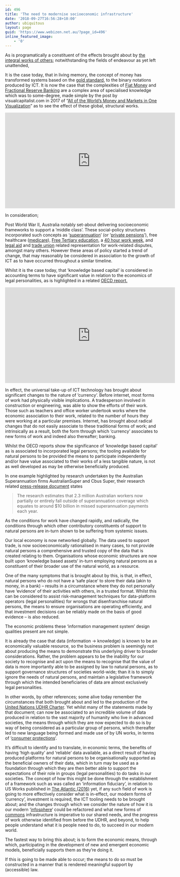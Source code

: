 ```yaml
---
id: 496
title: 'The need to modernise socioeconomic infrastructure'
date: '2018-09-27T16:56:28+10:00'
author: ubiquitous
layout: page
guid: 'https://www.webizen.net.au/?page_id=496'
inline_featured_image:
    - '0'
---
```


<span style="font-weight: 400;">As is programatically a constituent of the effects brought about by [the integral works of others](https://www.webizen.net.au/about/history/history-global-governance-ict-1/); notwithstanding the fields of endeavour as yet left unattended,</span>

<span style="font-weight: 400;">It is the case today, that in living memory, the concept of money has transformed systems based on the [gold standard](https://en.wikipedia.org/wiki/Gold_standard), to the binary notations produced by ICT. It is now the case that the complexities of [Fiat Money](https://en.wikipedia.org/wiki/Fiat_money) and [Fractional Reserve Banking](https://en.wikipedia.org/wiki/Fractional-reserve_banking) are a complex area of specialised knowledge which was to some-degree, made simple by the post by visualcapitalist.com in 2017 of “[All of the World’s Money and Markets in One Visualization](http://money.visualcapitalist.com/worlds-money-markets-one-visualization-2017/)” as to see the effect of these global, structural works.</span>

<iframe allowfullscreen="allowfullscreen" frameborder="0" height="315" loading="lazy" src="https://www.youtube.com/embed/CI5CFQXJxcA" width="560"></iframe>

<span style="font-weight: 400;">In consideration;</span>

<span style="font-weight: 400;">Post World War II, Australia notably set-about delivering socioeconomic frameworks to support a ‘middle class’. </span><span style="font-weight: 400;">These social-policy structures incorporated such concepts as ‘[superannuation](https://en.wikipedia.org/wiki/Superannuation_in_Australia)’ (or ‘[private pensions](https://data.oecd.org/pension/private-pension-assets.htm)’), free healthcare ([medicare](https://en.wikipedia.org/wiki/Medicare_(Australia))), [Free Tertiary education](https://en.wikipedia.org/wiki/Tertiary_education_fees_in_Australia#Abolition_of_university_fees), a [40 hour work week](https://en.wikipedia.org/wiki/Eight-hour_day#Australia), and [legal aid](https://en.wikipedia.org/wiki/Legal_aid#Australia) and [trade union](https://en.wikipedia.org/wiki/Trade_union#Australia) related representation for work-related disputes, amongst many others. However these areas of policy started a trend of change, that may reasonably be considered in association to the growth of ICT as to have occurred throughout a similar timeline. </span>

Whilst it is the case today, that ‘knowledge based capital’ is considered in accounting terms to have significant value in relation to the economics of legal personalities, as is highlighted in a related [OECD report.](http://www.oecd.org/sti/inno/newsourcesofgrowthknowledge-basedcapital.htm)

<iframe allowfullscreen="allowfullscreen" frameborder="0" height="315" loading="lazy" src="https://www.youtube.com/embed/iaPCPuoaEPk" width="560"></iframe>

<span style="font-weight: 400;">In effect, the universal take-up of ICT technology has brought about significant changes to the nature of ‘currency’. Before internet, most forms of work had physically visible implications. A tradesperson involved in construction or engineering, was able to show the efforts of their work. Those such as teachers and office worker undertook works where the economic association to their work, related to the number of hours they were working at a particular premises. Internet, has brought about radical changes that do not easily associate to these traditional forms of work; and intrinsically as a result, both the form through which ‘currency’ associates to new forms of work and indeed also thereafter; banking.</span>

Whilst the OECD reports show the significance of ‘knowledge based capital’ as is associated to incorporated legal persons; the tooling available for natural persons to be provided the means to participate independently and/or have value associated to their works of a less tangible nature, is not as well developed as may be otherwise beneficially produced.

In one example highlighted by research undertaken by the Australian Superannuation firms AustralianSuper and Cbus Super, their research related [press-release document](https://www.cbussuper.com.au/about-us/news/media-release/research-shows-shortfall-in-superannuation) states

> The research estimates that 2.3 million Australian workers now partially or entirely fall outside of superannuation coverage which equates to around $10 billion in missed superannuation payments each year.

<span style="font-weight: 400;">As the conditions for work have changed rapidly, and radically, the conditions through which other contributory constituents of support to natural persons are in-turn shown to be suffering from systemic issues. </span>

<span style="font-weight: 400;">Our local economy is now networked globally. The data used to support trade, is now socioeconomically rationalised in many cases, to not provide natural persons a comprehensive and trusted copy of the data that is created relating to them. Organisations whose economic structures are now built upon ‘knowledge based assets’ in-turn employing natural persons as a constituent of their broader use of the natural world, as a resource. </span>

<span style="font-weight: 400;">One of the many symptoms that is brought about by this, is that, in effect, natural persons who do not have a ‘safe place’ to store their data (akin to money, in a bank) – results in a circumstance where they do not personally have ‘evidence’ of their activities with others, in a trusted format. Whilst this can be considered to assist risk-management techniques for data-platform operators (legal personalities) for wrongs that disenfranchise natural persons, the means to ensure organisations are operating efficiently, and that investment decisions can be reliably made on the basis of good evidence – is also reduced.</span>

<span style="font-weight: 400;">The economic problems these ‘information management system’ design qualities present are not simple. </span>

<span style="font-weight: 400;">It is already the case that data (information -&gt; knowledge) is known to be an economically valuable resource, so the business problem is seemingly not about producing the means to demonstrate this underlying driver to broader considerations. Rather, the problem appears to be the inability for our society to recognise and act upon the means to recognise that the value of data is more importantly able to be assigned by law to natural persons, as to support governance structures of societies world-wide; than it is to simply ignore the needs of natural persons, and maintain a legislative framework through which the intended beneficiaries of data are almost exclusively legal personalities.</span>

In other words, by other references; some alive today remember the circumstances that both brought about and led to the production of the [United Nations UDHR Charter](http://www.un.org/en/universal-declaration-human-rights/index.html). Yet whilst many of the statements made by that document; can now be associated to an incredible volume of data produced in relation to the vast majority of humanity who live in advanced societies, the means through which they are now expected to do so is by way of being considered as a particular group of persons, which thereafter led to new language being formed and made use of by UN works, in terms of ‘[consumer protections](http://www.un.org/esa/sustdev/publications/consumption_en.pdf)‘.

<span style="font-weight: 400;">It’s difficult to identify and to translate, in economic terms, the benefits of having ‘high quality’ and ‘reliable’ data available, as a direct result of having produced platforms for natural persons to be organisationally supported as the beneficial owners of their data, which in turn may be used as a foundation through which they are then better able to support the expectations of their role in groups (legal personalities) to do tasks in our societies. The concept of how this might be done through the establishment of a framework such as was called an ‘information fiduciary’, in relation to US Works published in [The Atlantic (2016)](https://www.theatlantic.com/technology/archive/2016/10/information-fiduciary/502346/) yet, if any such field of work is going to more effectively consider what is in-effect, our modern forms of ‘currency’, investment is required, the ICT </span><span style="font-weight: 400;">tooling needs to be brought about; and the changes through which we consider the nature of how it is our modern ‘[infosphere](https://en.wikipedia.org/wiki/Infosphere)‘ could be refactored and what new forms of [commons](https://en.wikipedia.org/wiki/Commons) infrastructure is imperative to our shared needs, and the progress of work otherwise identified from before the UDHR, and beyond, to help people understand what it is people need to do, to succeed in our modern world. </span>

<span style="font-weight: 400;">The fastest way to bring this about; is to form the economic means, through which, participating in the development of new and emergent economic models, beneficially supports them as they’re doing it. </span>

If this is going to be made able to occur; the means to do so must be constructed in a manner that is rendered meaningful support by (accessible) law.